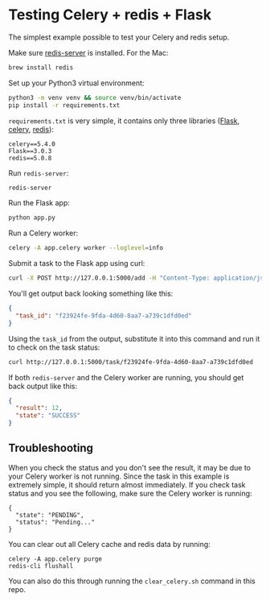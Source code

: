 # Testing Celery + redis + Flask

The simplest example possible to test your Celery and redis setup. 

Make sure [redis-server](https://redis.io/) is installed. For the Mac:

```bash
brew install redis
```

Set up your Python3 virtual environment:

```bash
python3 -m venv venv && source venv/bin/activate
pip install -r requirements.txt
```

`requirements.txt` is very simple, it contains only three libraries ([Flask](https://pypi.org/project/Flask/), [celery](https://pypi.org/project/celery/), [redis](https://pypi.org/project/redis/)):

```
celery==5.4.0
Flask==3.0.3
redis==5.0.8
```

Run `redis-server`:

```bash
redis-server
```

Run the Flask app:

```bash
python app.py
```

Run a Celery worker:

```bash
celery -A app.celery worker --loglevel=info
```

Submit a task to the Flask app using curl:

```bash
curl -X POST http://127.0.0.1:5000/add -H "Content-Type: application/json" -d '{"x": 5, "y": 7}'
```

You'll get output back looking something like this:

```json
{
  "task_id": "f23924fe-9fda-4d60-8aa7-a739c1dfd0ed"
}
```

Using the `task_id` from the output, substitute it into this command and run it to check on the task status:

```bash
curl http://127.0.0.1:5000/task/f23924fe-9fda-4d60-8aa7-a739c1dfd0ed
```


If both `redis-server` and the Celery worker are running, you should get back output like this:

```json
{
  "result": 12,
  "state": "SUCCESS"
}
```

## Troubleshooting

When you check the status and you don't see the result, it may be due to your Celery worker is not running. Since the task in this example is extremely simple, it should return almost immediately. If you check task status and you see the following, make sure the Celery worker is running:

```
{
  "state": "PENDING",
  "status": "Pending..."
}
```
You can clear out all Celery cache and redis data by running:

```
celery -A app.celery purge
redis-cli flushall
```

You can also do this through running the `clear_celery.sh` command in this repo. 
